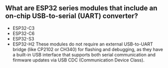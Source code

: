 ## What are ESP32 series modules that include an on-chip USB-to-serial (UART) converter?
- ESP32-C3
- ESP32-C6
- ESP32-S3
- ESP32-H2
These modules do not require an external USB-to-UART bridge (like CP2102 or CH340) for flashing and debugging, as they have a built-in USB interface that supports both serial communication and firmware updates via USB CDC (Communication Device Class).